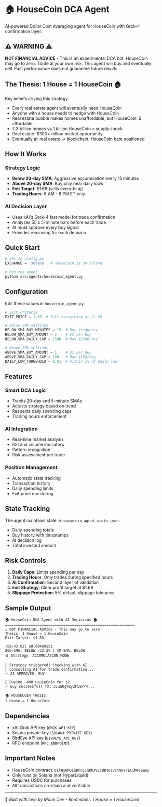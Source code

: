 # 🏠 HouseCoin DCA Agent

AI-powered Dollar Cost Averaging agent for HouseCoin with Grok-4 confirmation layer.

## ⚠️ WARNING ⚠️
**NOT FINANCIAL ADVICE** - This is an experimental DCA bot. HouseCoin may go to zero. Trade at your own risk. This agent will buy and eventually sell. Past performance does not guarantee future results.

## The Thesis: 1 House = 1 HouseCoin 🏠

Key beliefs driving this strategy:
- Every real estate agent will eventually need HouseCoin
- Anyone with a house needs to hedge with HouseCoin
- Real estate bubble makes homes unaffordable, but HouseCoin IS affordable
- 2.3 billion homes vs 1 billion HouseCoin = supply shock
- Real estate: $300+ trillion market opportunity
- Eventually all real estate → blockchain, HouseCoin best positioned

## How It Works

### Strategy Logic
- **Below 20-day SMA**: Aggressive accumulation every 15 minutes
- **Above 20-day SMA**: Buy only near daily lows
- **Exit Target**: $1.68 (sells everything)
- **Trading Hours**: 6 AM - 8 PM ET only

### AI Decision Layer
- Uses xAI's Grok-4 fast model for trade confirmation
- Analyzes 55 x 5-minute bars before each trade
- AI must approve every buy signal
- Provides reasoning for each decision

## Quick Start

```bash
# Set in config.py
EXCHANGE = 'solana'  # HouseCoin is on Solana

# Run the agent
python src/agents/housecoin_agent.py
```

## Configuration

Edit these values in `housecoin_agent.py`:

```python
# Exit criteria
EXIT_PRICE = 1.68  # Sell everything at $1.68

# Below SMA settings
BELOW_SMA_BUY_MINUTES = 15  # Buy frequency
BELOW_SMA_BUY_AMOUNT = 2    # $2 per buy
BELOW_SMA_DAILY_CAP = 1500  # Max $1500/day

# Above SMA settings
ABOVE_SMA_BUY_AMOUNT = 1    # $1 per buy
ABOVE_SMA_DAILY_CAP = 100   # Max $100/day
DAILY_LOW_THRESHOLD = 0.01  # Within 1% of daily low
```

## Features

### Smart DCA Logic
- Tracks 20-day and 5-minute SMAs
- Adjusts strategy based on trend
- Respects daily spending caps
- Trading hours enforcement

### AI Integration
- Real-time market analysis
- RSI and volume indicators
- Pattern recognition
- Risk assessment per trade

### Position Management
- Automatic state tracking
- Transaction history
- Daily spending limits
- Exit price monitoring

## State Tracking

The agent maintains state in `housecoin_agent_state.json`:
- Daily spending totals
- Buy history with timestamps
- AI decision log
- Total invested amount

## Risk Controls

1. **Daily Caps**: Limits spending per day
2. **Trading Hours**: Only trades during specified hours
3. **AI Confirmation**: Second layer of validation
4. **Exit Strategy**: Clear profit target at $1.68
5. **Slippage Protection**: 5% default slippage tolerance

## Sample Output

```
🏠 HouseCoin DCA Agent with AI Decisions 🏠
============================================================
⚠️ NOT FINANCIAL ADVICE - This may go to zero!
Thesis: 1 House = 1 HouseCoin
Exit Target: $1.68

[09:43:02] $0.00489151
20D-SMA: BELOW -32.3% | 5M-SMA: BELOW
📊 Strategy: ACCUMULATION MODE

🎯 Strategy triggered! Checking with AI...
🤖 Consulting AI for trade confirmation...
✅ AI APPROVED: BUY

🚀 Buying ~408 HouseCoin for $2
✅ Buy successful! TX: 35uaUgYBy2F58PP4...

🏠 HOUSECOIN THESIS:
1 House = 1 HouseCoin
```

## Dependencies

- xAI Grok API key (`GROK_API_KEY`)
- Solana private key (`SOLANA_PRIVATE_KEY`)
- BirdEye API key (`BIRDEYE_API_KEY`)
- RPC endpoint (`RPC_ENDPOINT`)

## Important Notes

- HouseCoin contract: `DitHyRMQiSDhn5cnKMJV2CDDt6sVct96YrECiM49pump`
- Only runs on Solana (not HyperLiquid)
- Requires USDC for purchases
- All transactions on-chain and verifiable

---

🌙 *Built with love by Moon Dev - Remember: 1 House = 1 HouseCoin!*